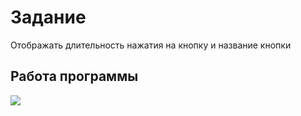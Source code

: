 # Задание 
Отображать длительность нажатия на кнопку и название кнопки

## Работа программы 
![](video_2024-05-29_21-36-53.gif)